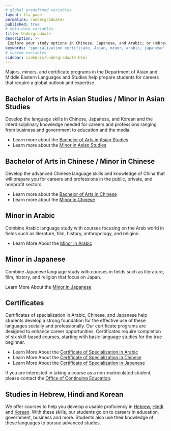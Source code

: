 ```yaml
---
# global predefined variables
layout: tla_page
permalink: /undergraduate/
published: true
# meta-data variables
title: Undergraduate
description: >-
 Explore your study options in Chinese, Japanese, and Arabic; or Hebrew, Hindiand Korean, at Temple University’s College of Liberal Arts.
keywords: 'specialization certificate, Asian, minor, arabic, japanese'
# custom variables
sidebar: sidebars/undergraduate.html  
---
```

Majors, minors, and certificate programs in the Department of Asian and Middle Eastern Languages and Studies help prepare students for careers that require a global outlook and expertise.

## Bachelor of Arts in Asian Studies / Minor in Asian Studies
Develop the language skills in Chinese, Japanese, and Korean and the interdisciplinary knowledge needed for careers and professions ranging from business and government to education and the media.

- Learn more about the [Bachelor of Arts in Asian Studies](http://bulletin.temple.edu/undergraduate/liberal-arts/asian-studies/ba-asian-studies/)
- Learn more about the [Minor in Asian Studies](http://bulletin.temple.edu/undergraduate/liberal-arts/asian-studies/asian-studies-minor/)

## Bachelor of Arts in Chinese / Minor in Chinese
Develop the advanced Chinese language skills and knowledge of China that will prepare you for careers and professions in the public, private, and nonprofit sectors.  

- Learn more about the [Bachelor of Arts in Chinese](http://bulletin.temple.edu/undergraduate/liberal-arts/chinese/ba-chinese/)
- Learn more about the [Minor in Chinese](http://bulletin.temple.edu/undergraduate/liberal-arts/chinese/minor-chinese/)

## Minor in Arabic
Combine Arabic language study with courses focusing on the Arab world in fields such as literature, film, history, anthropology, and religion.

- Learn More About the [Minor in Arabic](http://bulletin.temple.edu/undergraduate/liberal-arts/arabic/arabic-minor/)

## Minor in Japanese
Combine Japanese language study with courses in fields such as literature, film, history, and religion that focus on Japan. 

Learn More About the [Minor in Japanese](http://bulletin.temple.edu/undergraduate/liberal-arts/japanese/minor-japanese/)

## Certificates
Certificates of specialization in Arabic, Chinese, and Japanese help students develop a strong foundation for the effective use of these languages socially and professionally. Our certificate programs are designed to enhance career opportunities. Certificates require completion of six skill-based courses, starting with basic language studies for the true beginner.

 - Learn More About the [Certificate of Specialization in Arabic](http://bulletin.temple.edu/undergraduate/liberal-arts/certificate-programs/certificate-arabic/)<br>
 - Learn More About the [Certificate of Specialization in Chinese](http://bulletin.temple.edu/undergraduate/liberal-arts/certificate-programs/certificate-chinese/)<br>
 - Learn More About the [Certificate of Specialization in Japanese](http://bulletin.temple.edu/undergraduate/liberal-arts/certificate-programs/certificate-japanese/)<br>

If you are interested in taking a course as a non-matriculated student, please contact the [Office of Continuing Education](http://www.temple.edu/academics/continuing-education).

## Studies in Hebrew, Hindi and Korean
We offer courses to help you develop a usable proficiency in [Hebrew](https://bulletin.temple.edu/undergraduate/courses/hebr/), [Hindi](https://bulletin.temple.edu/undergraduate/courses/hin/) and [Korean](https://bulletin.temple.edu/undergraduate/courses/krn/). With these skills, our students go on to careers in education, government, business and more. Students also use their knowledge of these languages to pursue advanced studies.

